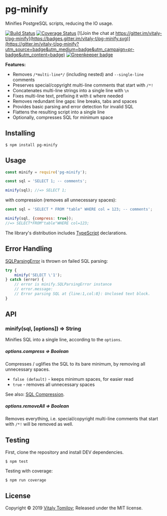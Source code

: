 pg-minify
=========

Minifies PostgreSQL scripts, reducing the IO usage.

[![Build Status](https://travis-ci.org/vitaly-t/pg-minify.svg?branch=master)](https://travis-ci.org/vitaly-t/pg-minify)
[![Coverage Status](https://coveralls.io/repos/vitaly-t/pg-minify/badge.svg?branch=master)](https://coveralls.io/r/vitaly-t/pg-minify?branch=master)
[![Join the chat at https://gitter.im/vitaly-t/pg-minify](https://badges.gitter.im/vitaly-t/pg-minify.svg)](https://gitter.im/vitaly-t/pg-minify?utm_source=badge&utm_medium=badge&utm_campaign=pr-badge&utm_content=badge) [![Greenkeeper badge](https://badges.greenkeeper.io/vitaly-t/pg-minify.svg)](https://greenkeeper.io/)

**Features:**

* Removes `/*multi-line*/` (including nested) and `--single-line` comments
* Preserves special/copyright multi-line comments that start with `/*!`
* Concatenates multi-line strings into a single line with `\n`
* Fixes multi-line text, prefixing it with `E` where needed
* Removes redundant line gaps: line breaks, tabs and spaces
* Provides basic parsing and error detection for invalid SQL
* Flattens the resulting script into a single line
* Optionally, compresses SQL for minimum space 

## Installing

```
$ npm install pg-minify
```

## Usage

```js
const minify = require('pg-minify');

const sql = 'SELECT 1; -- comments';

minify(sql); //=> SELECT 1;
```

with compression (removes all unnecessary spaces):

```js
const sql = 'SELECT * FROM "table" WHERE col = 123; -- comments';

minify(sql, {compress: true});
//=> SELECT*FROM"table"WHERE col=123;
```

The library's distribution includes [TypeScript] declarations.

## Error Handling

[SQLParsingError] is thrown on failed SQL parsing:

```js
try {
    minify('SELECT \'1');
} catch (error) {
    // error is minify.SQLParsingError instance
    // error.message:
    // Error parsing SQL at {line:1,col:8}: Unclosed text block.
}
```

## API

### minify(sql, [options]) ⇒ String

Minifies SQL into a single line, according to the `options`.

##### options.compress ⇒ Boolean

Compresses / uglifies the SQL to its bare minimum, by removing all unnecessary spaces.

* `false (default)` - keeps minimum spaces, for easier read
* `true` - removes all unnecessary spaces 

See also: [SQL Compression].

##### options.removeAll ⇒ Boolean

Removes everything, i.e. special/copyright multi-line comments that start with `/*!` will be removed as well.

## Testing

First, clone the repository and install DEV dependencies.

```
$ npm test
```

Testing with coverage:
```
$ npm run coverage
```

## License

Copyright © 2019 [Vitaly Tomilov](https://github.com/vitaly-t);
Released under the MIT license.

[SQLParsingError]:https://github.com/vitaly-t/pg-minify/blob/master/lib/error.js#L22
[TypeScript]:https://github.com/vitaly-t/pg-minify/tree/master/typescript
[SQL Compression]:https://github.com/vitaly-t/pg-minify/wiki/SQL-Compression
